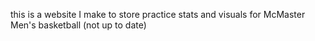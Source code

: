 
this is a website I make to store practice stats and visuals for McMaster Men's basketball (not up to date)
